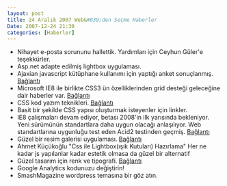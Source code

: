 ```yaml
---
layout: post
title: 24 Aralık 2007 Web&#039;den Seçme Haberler
Date: 2007-12-24 21:30
categories: [Haberler]
---
```


-   Nihayet e-posta sorununu hallettik. Yardımları için Ceyhun Güler'e
    teşekkürler.
-   Asp.net adapte edilmiş lightbox uygulaması.
-   Ajaxian javascript kütüphane kullanımı için yaptığı anket
    sonuçlanmış. [Bağlantı][1]
-   Microsoft IE8 ile birlikte CSS3 ün özelliklerinden grid desteği
    geleceğine dair haberler var. [Bağlantı][2]
-   CSS kod yazım teknikleri. [Bağlantı][3]
-   Basit bir şekilde CSS yapısı oluşturmak isteyenler için linkler.
-   IE8 çalışmaları devam ediyor, betası 2008'in ilk yarısında
    bekleniyor. Yeni sürümünün standartlara daha uygun olacağı
    anlaşılıyor. Web standartlarına uygunluğu test eden Acid2 testinden
    geçmiş. [Bağlantı][5]
-   Güzel bir resim galerisi uygulaması. [Bağlantı][6]
-   Ahmet Küçükoğlu "Css ile Lightbox(ışık Kutuları) Hazırlama" Her ne
    kadar js yapılanlar kadar estetik olmasa da güzel bir alternatif
-   Güzel tasarım için renk ve tipografi. [Bağlantı][8]
-   Google Analytics kodunuzu değiştirin!
-   SmashMagazine wordpress temasına bir göz atın.

  [1]: http://ajaxian.com/archives/2007-ajax-tools-usage-survey-results
    "ajax kullananlar"
  [2]: http://www.w3.org/TR/2007/WD-css3-grid-20070905/ "Grid"
  [3]: http://thedesigncanopy.com/2007/12/17/writing-css-code-inline-andorvs-block/
    "css yaz"
  [5]: http://channel9.msdn.com/Showpost.aspx?postid=367207 "ACID2"
  [6]: http://www.dynamicdrive.com/dynamicindex17/featuredcontentglider.htm
    "slideshow"
  [8]: http://www.colourlovers.com/blog/2007/12/19/color-and-typography-in-good-design/
    "renk ve tipografi"